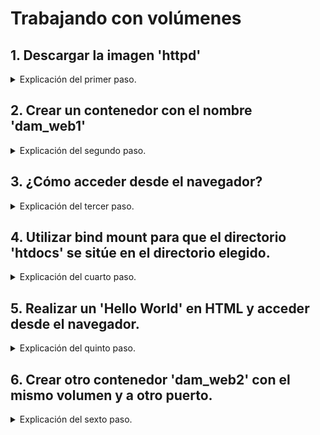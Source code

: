 # Trabajando con volúmenes

## 1. Descargar la imagen 'httpd'

<details>
<summary>Explicación del primer paso.</summary>

Utilizamos el comando `docker pull httpd:2.4` y comprobamos que se haya descargado correctamente con `docker images`.

```bash
docker pull httpd:2.4

docker images
```
</details>

## 2. Crear un contenedor con el nombre 'dam_web1'

<details>
<summary>Explicación del segundo paso.</summary>

Con `docker run --name dam_web1 -d httpd:2.4` creamos el contenedor.

```bash

docker run --name dam_web1 -d httpd:2.4
```

</details>

## 3. ¿Cómo acceder desde el navegador?

<details>
<summary>Explicación del tercer paso.</summary>

Para acceder al contenedor desde el navegador de tu equipo, se necesita mapear el puerto del contenedor al puerto de nuestra máquina local, lo cual se llevó a cabo en el anterior paso en la creación del contenedor.

</details>

## 4. Utilizar bind mount para que el directorio 'htdocs' se sitúe en el directorio elegido.

<details>
<summary>Explicación del cuarto paso.</summary>

Tras borrar el anterior contenedor para poder crearlo de nuevo con el mismo nombre, usamos el comando `docker run --name dam_web1 -d -p 80:80 -v "$PWD"/htdocs:/usr/local/apache2/htdocs/ httpd:2.4`.

```bash

docker run --name dam_web1 -d -p 80:80 -v "$PWD"/htdocs:/usr/local/apache2/htdocs/ httpd:2.4
```

</details>


## 5. Realizar un 'Hello World' en HTML y acceder desde el navegador.
<details>
<summary>Explicación del quinto paso.</summary>

Creamos un archivo HTML llamado **index.html** en el directorio **htdocs** que hemos montado en el paso 4. Luego, accedemos a la página desde tu navegador utilizando la siguiente URL:

[http://localhost:80](http://localhost:80)

```html
<html>
    <body>
        <h1>
            Hello World!
        </h1>
    </body>
</html>
```
</details>

## 6. Crear otro contenedor 'dam_web2' con el mismo volumen y a otro puerto.

<details>
<summary>Explicación del sexto paso.</summary>

Utilizamos el siguiente comando para llevar a cabo este paso: `docker run --name dam_web2 -d -p 9080:80 -v "$PWD"/htdocs:/usr/local/apache2/htdocs/ httpd:2.4`

```bash

docker run --name dam_web2 -d -p 9080:80 -v "$PWD"/htdocs:/usr/local/apache2/htdocs/ httpd:2.4
```
## 7. Comprobar que los dos servidores 'sirven' la misma página.

<details>
<summary>Explicación del séptimo paso.</summary>
Para esto simplemente debemos abrir el navegador y acceder a las siguientes URLs:

[http://localhost:80](http://localhost:80)
[http://localhost:9080](http://localhost:9080)
</details>

## 8. Realizar modificaciones en la página y comprobar que los dos servidores 'sirven' la misma página.

<details>
<summary>Explicación del séptimo paso.</summary>

Abrimos el archivo **index.html** en el directorio **htdocs** y realizamos modificaciones en el contenido. 
Al actualizar cualquiera de las dos URLs anteriores en el navegador, vemos las modificaciones reflejadas en ambas páginas. Esto demuestra que ambos servidores están sirviendo la misma página y se mantienen sincronizados gracias al `bind mount`.

```html
<html>
    <body>
        <h1>
            Hello World! How are you getting on?
        </h1>
    </body>
</html>
```
</details>
